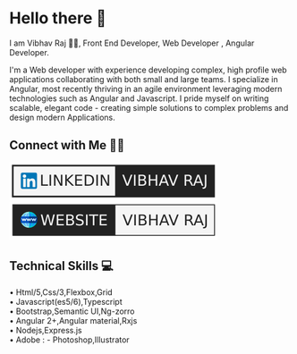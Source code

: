 # Hello there 👋

I am Vibhav Raj 🙋‍♂️, Front End Developer, Web Developer , Angular Developer.

I'm a Web developer with experience developing complex, high profile web applications collaborating with both small and large teams. I specialize in Angular, most recently thriving in an agile environment leveraging modern technologies such as Angular and Javascript. I pride myself on writing scalable, elegant code - creating simple solutions to complex problems and design modern Applications.

## Connect with Me 🤝🏻
[![Linkedin](https://github.com/VibhavRaj/vibhavraj/blob/master/img/linkedin.svg)](https://www.linkedin.com/in/vibhavraj/)[![Website](https://github.com/VibhavRaj/vibhavraj/blob/master/img/website.svg)](https://demo.com/)

## Technical Skills 💻
• Html/5,Css/3,Flexbox,Grid\
• Javascript(es5/6),Typescript\
• Bootstrap,Semantic UI,Ng-zorro\
• Angular 2+,Angular material,Rxjs\
• Nodejs,Express.js\
• Adobe : - Photoshop,Illustrator

<!--
**VibhavRaj/vibhavraj** is a ✨ _special_ ✨ repository because its `README.md` (this file) appears on your GitHub profile.

Here are some ideas to get you started:

- 🔭 I’m currently working on ...
- 🌱 I’m currently learning ...
- 👯 I’m looking to collaborate on ...
- 🤔 I’m looking for help with ...
- 💬 Ask me about ...
- 📫 How to reach me: ...
- 😄 Pronouns: ...
- ⚡ Fun fact: ...
-->

